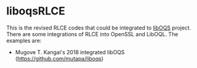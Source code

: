 # liboqsRLCE
This is the revised RLCE codes that could be integrated to [libOQS](https://github.com/open-quantum-safe/liboqs) project. There are some integrations of RLCE into OpenSSL and LibOQL. The examples are: 
* Mugove T. Kangai's 2018 integrated libOQS (https://github.com/mutapa/liboqs)



